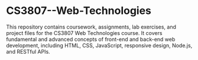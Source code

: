 # CS3807--Web-Technologies

This repository contains coursework, assignments, lab exercises, and project files for the CS3807 Web Technologies course. 
It covers fundamental and advanced concepts of front-end and back-end web development, including HTML, CSS, JavaScript, responsive design, Node.js, and RESTful APIs.
